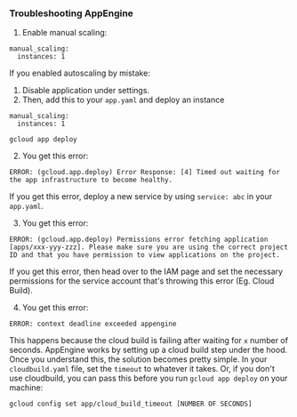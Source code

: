 ### Troubleshooting AppEngine

1. Enable manual scaling:
```
manual_scaling:
  instances: 1
```
If you enabled autoscaling by mistake:
1. Disable application under settings.
2. Then, add this to your `app.yaml` and deploy an instance
```
manual_scaling:
  instances: 1
```
```
gcloud app deploy
```

2. You get this error:
```
ERROR: (gcloud.app.deploy) Error Response: [4] Timed out waiting for the app infrastructure to become healthy.
```
If you get this error, deploy a new service by using `service: abc` in your `app.yaml`.


3. You get this error:
```
ERROR: (gcloud.app.deploy) Permissions error fetching application [apps/xxx-yyy-zzz]. Please make sure you are using the correct project ID and that you have permission to view applications on the project.
```
If you get this error, then head over to the IAM page and set the necessary permissions for the service account that's throwing this error (Eg. Cloud Build).

4. You get this error:
```
ERROR: context deadline exceeded appengine
```
This happens because the cloud build is failing after waiting for `x` number of seconds. AppEngine works by setting up a cloud build step under the hood. Once you understand this, the solution becomes pretty simple. In your `cloudbuild.yaml` file, set the `timeout` to whatever it takes. Or, if you don't use cloudbuild, you can pass this before you run `gcloud app deploy` on your machine:

`gcloud config set app/cloud_build_timeout [NUMBER OF SECONDS]`
